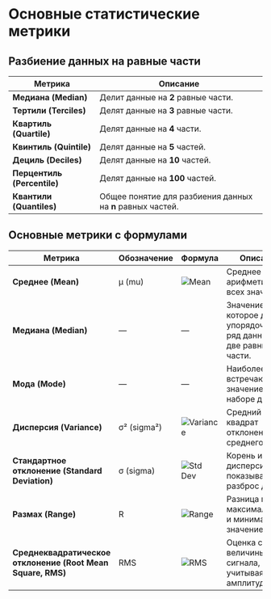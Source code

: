 # Основные статистические метрики

## Разбиение данных на равные части

| Метрика                      | Описание |
|------------------------------|----------|
| **Медиана (Median)**         | Делит данные на **2** равные части. |
| **Тертили (Terciles)**       | Делят данные на **3** равные части. |
| **Квартиль (Quartile)**      | Делят данные на **4** части. |
| **Квинтиль (Quintile)**      | Делят данные на **5** частей. |
| **Дециль (Deciles)**         | Делят данные на **10** частей. |
| **Перцентиль (Percentile)**  | Делят данные на **100** частей. |
| **Квантили (Quantiles)**     | Общее понятие для разбиения данных на **n** равных частей. |

## Основные метрики с формулами

| Метрика                          | Обозначение  | Формула | Описание |
|----------------------------------|-------------|---------|----------|
| **Среднее (Mean)**               | μ (mu)      | ![Mean](https://latex.codecogs.com/svg.latex?\mu=\frac{1}{n}\sum_{i=1}^{n}x_i) | Среднее арифметическое всех значений. |
| **Медиана (Median)**             | —           | —       | Значение, которое делит упорядоченный ряд данных на две равные части. |
| **Мода (Mode)**                  | —           | —       | Наиболее часто встречающееся значение в наборе данных. |
| **Дисперсия (Variance)**         | σ² (sigma²) | ![Variance](https://latex.codecogs.com/svg.latex?\sigma^2=\frac{1}{n}\sum_{i=1}^{n}(x_i-\mu)^2) | Средний квадрат отклонений от среднего. |
| **Стандартное отклонение (Standard Deviation)** | σ (sigma) | ![Std Dev](https://latex.codecogs.com/svg.latex?\sigma=\sqrt{\frac{1}{n}\sum_{i=1}^{n}(x_i-\mu)^2}) | Корень из дисперсии, показывает разброс данных. |
| **Размах (Range)**               | R           | ![Range](https://latex.codecogs.com/svg.latex?R=x_{\max}-x_{\min}) | Разница между максимальным и минимальным значением. |
| **Среднеквадратическое отклонение (Root Mean Square, RMS)** | RMS         | ![RMS](https://latex.codecogs.com/svg.latex?\text{RMS}=\sqrt{\frac{1}{n}\sum_{i=1}^{n}x_i^2}) | Оценка средней величины сигнала, учитывая его амплитуду. |

